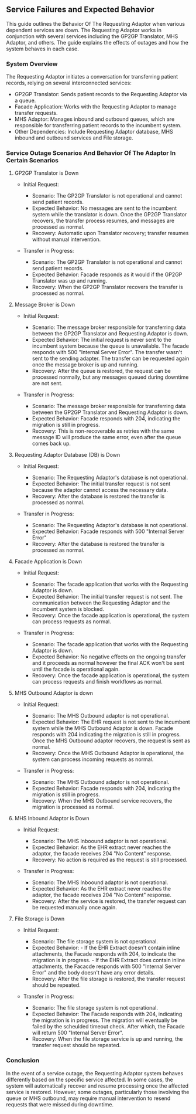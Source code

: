 ## Service Failures and Expected Behavior

This guide outlines the Behavior Of The Requesting Adaptor when various dependent services are down. 
The Requesting Adaptor works in conjunction with several services including the GP2GP Translator, MHS Adaptor, and others. 
The guide explains the effects of outages and how the system behaves in each case.

### System Overview
The Requesting Adaptor initiates a conversation for transferring patient records, relying on several interconnected services:
- GP2GP Translator: Sends patient records to the Requesting Adaptor via a queue.
- Facade Application: Works with the Requesting Adaptor to manage transfer requests.
- MHS Adaptor: Manages inbound and outbound queues, which are responsible for transferring patient records to the incumbent system.
- Other Dependencies: Include Requesting Adaptor database, MHS inbound and outbound services and File storage.

### Service Outage Scenarios And Behavior Of The Adaptor In Certain Scenarios
1. GP2GP Translator is Down
    - Initial Request:
      - Scenario: The GP2GP Translator is not operational and cannot send patient records.
      - Expected Behavior: No messages are sent to the incumbent system while the translator is down. Once the GP2GP Translator recovers, 
           the transfer process resumes, and messages are processed as normal.
      - Recovery: Automatic upon Translator recovery; transfer resumes without manual intervention.
   
    - Transfer in Progress:
      - Scenario: The GP2GP Translator is not operational and cannot send patient records.
      - Expected Behavior: Facade responds as it would if the GP2GP Translator was up and running.
      - Recovery: When the GP2GP Translator recovers the transfer is processed as normal.
      
2. Message Broker is Down
   - Initial Request:
      - Scenario: The message broker responsible for transferring data between the GP2GP Translator and Requesting Adaptor is down.
      - Expected Behavior: The initial request is never sent to the incumbent system because the queue is unavailable.
                           The facade responds with 500 "Internal Server Error". The transfer wasn't sent to the sending adapter.
                           The transfer can be requested again once the message broker is up and running.
      - Recovery: After the queue is restored, the request can be processed normally, but any messages queued during downtime are not sent.
   
   - Transfer in Progress:
      - Scenario: The message broker responsible for transferring data between the GP2GP Translator and Requesting Adaptor is down.
      - Expected Behavior: Facade responds with 204, indicating the migration is still in progress.
      - Recovery: This is non-recoverable as retries with the same message ID will produce the same error, even after the queue comes back up.
     
4. Requesting Adaptor Database (DB) is Down
   - Initial Request:
      - Scenario: The Requesting Adaptor's database is not operational.
      - Expected Behavior: The initial transfer request is not sent because the adaptor cannot access the necessary data.
      - Recovery: After the database is restored the transfer is processed as normal.
     
   - Transfer in Progress:
      - Scenario: The Requesting Adaptor's database is not operational.
      - Expected Behavior: Facade responds with 500 "Internal Server Error"
      - Recovery: After the database is restored the transfer is processed as normal.
     
4. Facade Application is Down
   - Initial Request:
      - Scenario: The facade application that works with the Requesting Adaptor is down.
      - Expected Behavior: The initial transfer request is not sent. The communication between the Requesting Adaptor and the incumbent system is blocked.
      - Recovery: Once the facade application is operational, the system can process requests as normal.
     
   - Transfer in Progress:
      - Scenario: The facade application that works with the Requesting Adaptor is down.
      - Expected Behavior: No negative effects on the ongoing transfer and it proceeds as normal however the final ACK won't be sent until
                            the facade is operational again.
      - Recovery: Once the facade application is operational, the system can process requests and finish workflows as normal.

5. MHS Outbound Adaptor is down
   - Initial Request:
      - Scenario: The MHS Outbound adaptor is not operational.
      - Expected Behavior: The EHR request is not sent to the incumbent system while the MHS Outbound Adaptor is down. 
        Facade responds with 204 indicating the migration is still in progress. Once the MHS Outbound adaptor recovers, the request is sent as normal.
      - Recovery: Once the MHS Outbound Adaptor is operational, the system can process incoming requests as normal.
   
   - Transfer in Progress:
      - Scenario: The MHS Outbound adaptor is not operational.
      - Expected Behavior: Facade responds with 204, indicating the migration is still in progress.
      - Recovery: When the MHS Outbound service recovers, the migration is processed as normal.
     
6. MHS Inbound Adaptor is Down
   - Initial Request:
      - Scenario: The MHS Inboound adaptor is not operational.
      - Expected Behavior: As the EHR extract never reaches the adaptor, the facade receives 204 "No Content" response.
      - Recovery: No action is required as the request is still processed.
     
   - Transfer in Progress:
      - Scenario: The MHS Inboound adaptor is not operational.
      - Expected Behavior: As the EHR extract never reaches the adaptor, the facade receives 204 "No Content" response.
      - Recovery: After the service is restored, the transfer request can be requested manually once again.

7. File Storage is Down
   - Initial Request:
      - Scenario: The file storage system is not operational.
      - Expected Behavior: 
                       - If the EHR Extract doesn't contain inline attachments, the Facade responds with 204, to indicate the migration is in progress.
                       - If the EHR Extract does contain inline attachments, the Facacde responds with 500 "Internal Server Error" 
                         and the body doesn't have any error details.
      - Recovery: After the file storage is restored, the transfer request should be repeated.

   - Transfer in Progress:
      - Scenario: The file storage system is not operational.
      - Expected Behavior: The Facade responds with 204, indicating the migration is in progress.
                           The migration will eventually be failed by the scheulded timeout check. 
                           After which, the Facade will return 500 "Internal Server Error".
      - Recovery: When the file storage service is up and running, the transfer request should be repeated.

### Conclusion
In the event of a service outage, the Requesting Adaptor system behaves differently based on the specific service affected. 
In some cases, the system will automatically recover and resume processing once the affected service is restored. 
However, some outages, particularly those involving the queue or MHS outbound, 
may require manual intervention to resend requests that were missed during downtime.